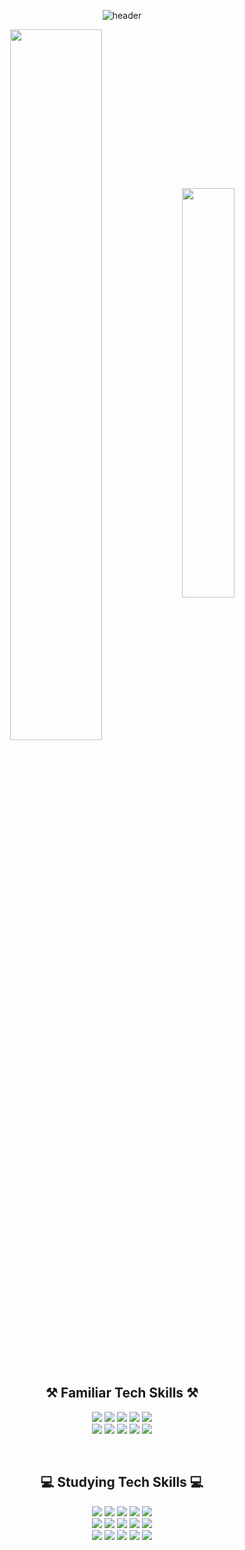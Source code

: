 <div align='center'>

![header](https://capsule-render.vercel.app/api?type=waving&color=auto&height=150&section=header&text=Welcome%20to%20Joohyun's%20Github!&fontSize=30)

<div align='center'>
<img width=54% height=auto align='center' src="https://github-readme-stats.vercel.app/api?username=limjoohyun2030&include_all_commits=true&show_icons=true&theme=radical&hide_border=false&count_private=true"/>
<img width=41% align='center' src="https://github-readme-stats.vercel.app/api/top-langs/?username=limjoohyun2030&layout=compact&theme=tokyonight"/>
</div>

<br>

<!--
<div align='center'>
    <img src="http://mazassumnida.wtf/api/generate_badge?boj=buttercake)](https://solved.ac/백준아이디"/>
</div>
-->
<br>

## ⚒ Familiar Tech Skills ⚒
<div align='center'>
<p align="center">
    <img src="https://img.shields.io/badge/HTML5-E34F26?style=flat-square&logo=html5&logoColor=white"> 
    <img src="https://img.shields.io/badge/CSS-1572B6?style=flat-square&logo=css3&logoColor=white"> 
    <img src="https://img.shields.io/badge/tailwindcss-06B6D4?style=flat-square&logo=tailwindcss&logoColor=white"/>
    <img src="https://img.shields.io/badge/Javascript-F7DF1E?style=flat-square&logo=javascript&logoColor=black">
    <img src="https://img.shields.io/badge/TypeScript-3178C6?style=flat-square&logo=typescript&logoColor=white"/>
    <br>
    <img src="https://img.shields.io/badge/React-61DAFB?style=flat-square&logo=React&logoColor=white"/>    
    <img src="https://img.shields.io/badge/Redux-764abc?style=flat-squaret&logo=redux&logoColor=white"/>
    <img src="https://img.shields.io/badge/Node.js-339933?style=flat-square&logo=Node.js&logoColor=black"/>
    <img src="https://img.shields.io/badge/express-000000?style=flat-square&logo=express&logoColor=white"/>
    <img src="https://img.shields.io/badge/PostgreSQL-4479A1?style=flat-square&logo=PostgreSQL&logoColor=white">
</p>
</div>

<br>

## 💻 Studying Tech Skills 💻
<div align='center'>
<p align="center">
    <img src="https://img.shields.io/badge/Go-00ADD8.svg?&style=flat-square&logo=Go&logoColor=white"/>
    <img src="https://img.shields.io/badge/Solidity-363636.svg?&style=flat-square&logo=Solidity&logoColor=white"/>
    <img src="https://img.shields.io/badge/Hyperledger-2F3134?style=flat-square&logo=Hyperledger&logoColor=white"/>
    <img src="https://img.shields.io/badge/AWS-333664?style=flat-square&logo=amazon-aws&logoColor=white"/>
    <img src="https://img.shields.io/badge/MongoDB-47A248.svg?&style=flat-square&logo=MongoDB&logoColor=white"/>
        <br>
    <img src="https://img.shields.io/badge/Elasticsearch-005571?style=flat-square&logo=elasticsearch&logoColor=white"/>
    <img src="https://img.shields.io/badge/Jenkins-D24939?style=flat-square&logo=Jenkins&logoColor=white"/>
    <img src="https://img.shields.io/badge/Docker-2496ED?style=flat-square&logo=docker&logoColor=white"/>
    <img src="https://img.shields.io/badge/Git-f05032?style=flat-square&logo=git&logoColor=white"/>
    <img src="https://img.shields.io/badge/Jira-0052cc?style=flat-square&logo=jira&logoColor=white"/>
        <br>
    <img src="https://img.shields.io/badge/EsLint-4B32C3?style=flat-square&logo=EsLint&logoColor=white"/>
    <img src="https://img.shields.io/badge/Jest-C21325?style=flat-square&logo=Jest&logoColor=white"/>
    <img src="https://img.shields.io/badge/Confluence-172B4D?style=flat-square&logo=Confluence&logoColor=white"/>
    <img src="https://img.shields.io/badge/Next.js-000000?style=flat-square&logo=nextdotjs&logoColor=white"/>
    <img src="https://img.shields.io/badge/GraphQL-E10098?style=flat-square&logo=GraphQL&logoColor=white"/>
</p>
</div>

</div>

<!-- tech skills icons
<img src="https://img.shields.io/badge/Rust-000000.svg?&style=flat-square&logo=Rust&logoColor=white"/>
<img src="https://img.shields.io/badge/Bitcoin-F7931A?style=flat-square&logo=Bitcoin&logoColor=white"/>
  <img src="https://img.shields.io/badge/Ethereum-3C3C3D?style=flat-square&logo=Ethereum&logoColor=white"/>
  <img src="https://img.shields.io/badge/Python-3766AB?style=flat-square&logo=Python&logoColor=white"/>
  https://simpleicons.org/ 참고하기
-->  

